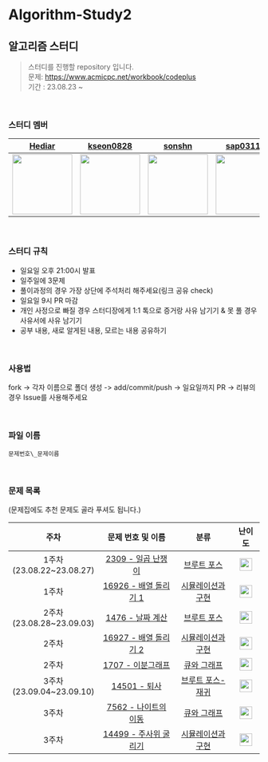 # Algorithm-Study2

## 알고리즘 스터디

> 스터디를 진행할 repository 입니다.<br/>문제: https://www.acmicpc.net/workbook/codeplus<br/> 기간 : 23.08.23 ~

<br />

### 스터디 멤버

<div align="center">
  
| [Hediar](https://github.com/Hediar) | [kseon0828](https://github.com/kseon0828) | [sonshn](https://github.com/sonshn) | [sap03110](https://github.com/sap03110) | [judygreedy](https://github.com/judygreedy) | [uiseongsang](https://github.com/uiseongsang) |
| :-----: | :-----: | :-----: | :-----: | :-----: | :-----: |
| <img src='https://github.com/Hediar.png' width=120> | <img src='https://github.com/kseon0828.png' width=120> | <img src='https://github.com/sonshn.png' width=120> | <img src='https://github.com/sap03110.png' width=120> | <img src='https://github.com/judygreedy.png' width=120> | <img src='https://github.com/uiseongsang.png' width=120> |

</div>

<br />

### 스터디 규칙

- 일요일 오후 21:00시 발표
- 일주일에 3문제
- 풀이과정의 경우 가장 상단에 주석처리 해주세요(링크 공유 check)
- 일요일 9시 PR 마감
- 개인 사정으로 빠질 경우 스터디장에게 1:1 톡으로 증거랑 사유 남기기 & 못 풀 경우 사유서에 사유 남기기
- 공부 내용, 새로 알게된 내용, 모르는 내용 공유하기

<br />

### 사용법

fork -> 각자 이름으로 폴더 생성 -> add/commit/push -> 일요일까지 PR -> 리뷰의 경우 Issue를 사용해주세요

<br />

### 파일 이름

`문제번호\_문제이름`

<br />

### 문제 목록

(문제집에도 추천 문제도 골라 푸셔도 됩니다.)

|              주차              |                       문제 번호 및 이름                        |                              분류                               |                                       난이도                                       |
| :----------------------------: | :------------------------------------------------------------: | :-------------------------------------------------------------: | :--------------------------------------------------------------------------------: |
| 1주차<br />(23.08.22~23.08.27) |   [2309 - 일곱 난쟁이](https://www.acmicpc.net/problem/2309)   |    [브루트 포스](https://www.acmicpc.net/workbook/view/9371)    | <img height="25px" width="25px" src="https://static.solved.ac/tier_small/5.svg"/>  |
|          1주차<br />           | [16926 - 배열 돌리기 1](https://www.acmicpc.net/problem/16926) | [시뮬레이션과 구현](https://www.acmicpc.net/workbook/view/9380) | <img height="25px" width="25px" src="https://static.solved.ac/tier_small/10.svg"/> |
| 2주차<br />(23.08.28~23.09.03) |    [1476 - 날짜 계산](https://www.acmicpc.net/problem/1476)    |    [브루트 포스](https://www.acmicpc.net/workbook/view/9371)    | <img height="25px" width="25px" src="https://static.solved.ac/tier_small/6.svg"/>  |
|          2주차<br />           | [16927 - 배열 돌리기 2](https://www.acmicpc.net/problem/16927) | [시뮬레이션과 구현](https://www.acmicpc.net/workbook/view/9380) | <img height="25px" width="25px" src="https://static.solved.ac/tier_small/11.svg"/> |
|          2주차<br />           |   [1707 - 이분그래프](https://www.acmicpc.net/problem/1707)    |    [큐와 그래프](https://www.acmicpc.net/workbook/view/9378)    | <img height="25px" width="25px" src="https://static.solved.ac/tier_small/12.svg"/> |
| 3주차<br />(23.09.04~23.09.10) |     [14501 - 퇴사](https://www.acmicpc.net/problem/14501)      | [브루트 포스-재귀](https://www.acmicpc.net/workbook/view/9373)  | <img height="25px" width="25px" src="https://static.solved.ac/tier_small/8.svg"/>  |
|          3주차<br />           |  [7562 - 나이트의 이동](https://www.acmicpc.net/problem/7562)  |    [큐와 그래프](https://www.acmicpc.net/workbook/view/9378)    | <img height="25px" width="25px" src="https://static.solved.ac/tier_small/10.svg"/> |
|          3주차<br />           | [14499 - 주사위 굴리기](https://www.acmicpc.net/problem/14499) | [시뮬레이션과 구현](https://www.acmicpc.net/workbook/view/9380) | <img height="25px" width="25px" src="https://static.solved.ac/tier_small/12.svg"/> |
